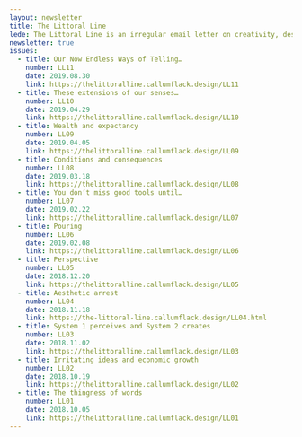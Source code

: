 ```yaml
---
layout: newsletter
title: The Littoral Line
lede: The Littoral Line is an irregular email letter on creativity, design and systems complexity through the lens of people and attention. Littoral as in the edge of things, like tidal zones. Line as in symmetry, like the momentary alignment of connected thoughts. Because you got this far, you should definitely sign up.
newsletter: true
issues:
  - title: Our Now Endless Ways of Telling…
    number: LL11
    date: 2019.08.30
    link: https://thelittoralline.callumflack.design/LL11
  - title: These extensions of our senses…
    number: LL10
    date: 2019.04.29
    link: https://thelittoralline.callumflack.design/LL10
  - title: Wealth and expectancy
    number: LL09
    date: 2019.04.05
    link: https://thelittoralline.callumflack.design/LL09
  - title: Conditions and consequences
    number: LL08
    date: 2019.03.18
    link: https://thelittoralline.callumflack.design/LL08
  - title: You don’t miss good tools until…
    number: LL07
    date: 2019.02.22
    link: https://thelittoralline.callumflack.design/LL07
  - title: Pouring
    number: LL06
    date: 2019.02.08
    link: https://thelittoralline.callumflack.design/LL06
  - title: Perspective
    number: LL05
    date: 2018.12.20
    link: https://thelittoralline.callumflack.design/LL05
  - title: Aesthetic arrest
    number: LL04
    date: 2018.11.18
    link: https://the-littoral-line.callumflack.design/LL04.html
  - title: System 1 perceives and System 2 creates
    number: LL03
    date: 2018.11.02
    link: https://thelittoralline.callumflack.design/LL03
  - title: Irritating ideas and economic growth
    number: LL02
    date: 2018.10.19
    link: https://thelittoralline.callumflack.design/LL02
  - title: The thingness of words
    number: LL01
    date: 2018.10.05
    link: https://thelittoralline.callumflack.design/LL01
---
```

